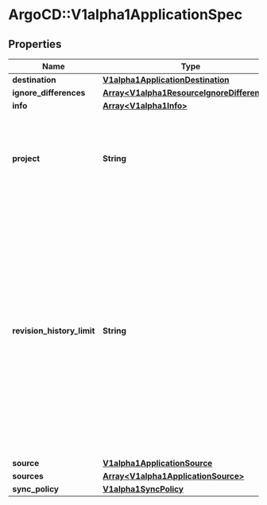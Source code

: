 # ArgoCD::V1alpha1ApplicationSpec

## Properties
Name | Type | Description | Notes
------------ | ------------- | ------------- | -------------
**destination** | [**V1alpha1ApplicationDestination**](V1alpha1ApplicationDestination.md) |  | [optional] 
**ignore_differences** | [**Array&lt;V1alpha1ResourceIgnoreDifferences&gt;**](V1alpha1ResourceIgnoreDifferences.md) |  | [optional] 
**info** | [**Array&lt;V1alpha1Info&gt;**](V1alpha1Info.md) |  | [optional] 
**project** | **String** | Project is a reference to the project this application belongs to. The empty string means that application belongs to the &#39;default&#39; project. | [optional] 
**revision_history_limit** | **String** | RevisionHistoryLimit limits the number of items kept in the application&#39;s revision history, which is used for informational purposes as well as for rollbacks to previous versions. This should only be changed in exceptional circumstances. Setting to zero will store no history. This will reduce storage used. Increasing will increase the space used to store the history, so we do not recommend increasing it. Default is 10. | [optional] 
**source** | [**V1alpha1ApplicationSource**](V1alpha1ApplicationSource.md) |  | [optional] 
**sources** | [**Array&lt;V1alpha1ApplicationSource&gt;**](V1alpha1ApplicationSource.md) |  | [optional] 
**sync_policy** | [**V1alpha1SyncPolicy**](V1alpha1SyncPolicy.md) |  | [optional] 


